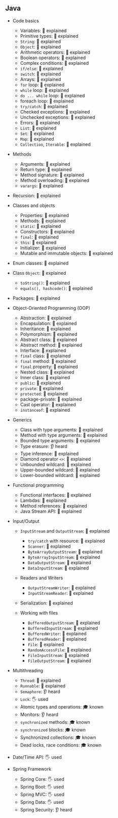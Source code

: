 ## Java

- Code basics
	- Variables: 🙋 explained
	- Primitive types: 🙋 explained
	- `String`: 🙋 explained
	- `Object`: 🙋 explained
	- Arithmetic operators: 🙋 explained
	- Boolean operators: 🙋 explained
	- Complex conditions: 🙋 explained
	- `if/else`: 🙋 explained
	- `switch`: 🙋 explained
	- Arrays: 🙋 explained
	- `for` loop: 🙋 explained
	- `while` loop: 🙋 explained
	- `do ... while` loop: 🙋 explained
	- foreach loop: 🙋 explained
	- `try/catch`: 🙋 explained
	- Checked exceptions: 🙋 explained
	- Unchecked exceptions: 🙋 explained
	- Errors: 🙋 explained
	- `List`: 🙋 explained
	- `Set`: 🙋 explained
	- `Map`: 🙋 explained
	- `Collection`, `Iterable`: 🙋 explained

- Methods
	- Arguments: 🙋 explained
	- Return type: 🙋 explained
	- Method signature: 🙋 explained
	- Method overloading: 🙋 explained
	- `varargs`: 🙋 explained

- Recursion: 🙋 explained

- Classes and objects
	- Properties: 🙋 explained
	- Methods: 🙋 explained
	- `static`: 🙋 explained
	- Constructors: 🙋 explained
	- `final`: 🙋 explained
	- `this`: 🙋 explained
	- Initializer: 🙋 explained
	- Mutable and immutable objects: 🙋 explained

- Enum classes: 🙋 explained

- Class `Object`: 🙋 explained
	- `toString()`: 🙋 explained
	- `equals(), hashcode()`: 🙋 explained

- Packages: 🙋 explained

- Object-Oriented Programming (OOP)
	- Abstraction: 🙋 explained
	- Encapsulation: 🙋 explained
	- Inheritance: 🙋 explained
	- Polymorphism: 🙋 explained
	- Abstract class: 🙋 explained
	- Abstract method: 🙋 explained
	- Interface: 🙋 explained
	- `final` class: 🙋 explained
	- `final` method: 🙋 explained
	- `final` property: 🙋 explained
	- Nested class: 🙋 explained
	- Inner class: 🙋 explained
	- `public`: 🙋 explained
	- `private`: 🙋 explained
	- `protected`: 🙋 explained
	- package-private: 🙋 explained
	- Cast operator: 🙋 explained
	- `instanceof`: 🙋 explained

- Generics
	- Class with type arguments: 🙋 explained
	- Method with type arguments: 🙋 explained
	- Bounded type arguments: 🙋 explained
	- Type erasure: 👂 heard
	- Type inference: 🙋 explained
	- Diamond operator `<>`: 🙋 explained
	- Unbounded wildcard: 🙋 explained
	- Upper-bounded wildcard: 🙋 explained
	- Lower-bounded wildcard: 🙋 explained

- Functional programming
	- Functional interfaces: 🙋 explained
	- Lambdas: 🙋 explained
	- Method references: 🙋 explained
	- Java Stream API: 🙋 explained

- Input/Output
	- `InputStream` and `OutputStream`: 🙋 explained
		- `try/catch` with resource: 🙋 explained
		- `Scanner`: 🙋 explained
		- `ByteArrayOutputStream`: 🙋 explained
		- `ByteArrayInputStream`: 🙋 explained
		- `DataOutputStream`: 🙋 explained
		- `DataInputStream`: 🙋 explained

	- Readers and Writers
		- `OutputStreamWriter`: 🙋 explained
		- `InputStreamReader`: 🙋 explained
	
	- Serialization: 🙋 explained

	- Working with files
		- `BufferedOutputStream`: 🙋 explained
		- `BufferedInputStream`: 🙋 explained
		- `BufferedWriter`: 🙋 explained
		- `BufferedReader`: 🙋 explained
		- `File`: 🙋 explained
		- `RandomAccessFile`: 🙋 explained
		- `FileInputStream`: 🙋 explained
		- `FileOutputStream`: 🙋 explained

- Multithreading
	- `Thread`: 🙋 explained
	- `Runnable`: 🙋 explained
	- `Semaphore`: 👂 heard
	- `Lock`: 🖐️ used
	- Atomic types and operations: 🎓 known
	- Monitors: 👂 heard
	- `synchronized` methods: 🎓 known
	- `synchronized` blocks: 🎓 known
	- Synchronized collections: 🎓 known
	- Dead locks, race conditions: 🎓 known

- Date/Time API: 🖐️ used

- Spring Framework
	- Spring Core: 🖐️ used
	- Spring Boot: 🖐️ used
	- Spring MVC: 🖐️ used
	- Spring Data: 🖐️ used
	- Spring Security: 👂 heard
